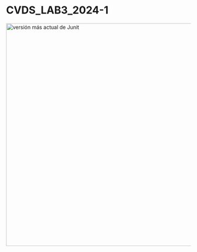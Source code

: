# CVDS_LAB3_2024-1

<img width="608" alt="versión más actual de Junit" src="https://github.com/JuanDavidGarciaPulido/CVDS_LAB3_2024-1/assets/90209924/09f72dc2-8f86-4f38-9c0c-f75c392a2f5e">
